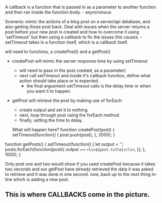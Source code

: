 A callback is a function that is passed in as a parameter to another function and then ran inside the function body. - asyncronous

Scenerio: mimic the actions of a blog post on a server/api database, 
and also getting those post back. Deal with issues when the server returns a post before your new post is created and how to overcome it using 'setTimeuut' but then using a callback to fix the issues this causes. 
    - setTimeout takes in a function itself, which is a callback        itself.

will need to functions, a createPost() and a getPost()

- createPost will mimic the server response time by using setTimeout
    - will need to pass in the post created, as a parameter)
    - next call setTimeout and inside it's callback function, define    what action should take place or is expected.
        - the final arguement setTimeout calls is the delay time or     when you want it to happen.

- getPost will retrieve the post by making use of forEach
    - create output and set it to nothing.
    - next, loop through post using the forEach method.
    - finally, setting the time to delay.

    What will happen here?
    function createPost(post) {
      setTimeout(function() {
      post.push(post);
    }, 2000);
  }

function getPosts() {
  setTimeout(function() {
    let output = '';
    posts.forEach(function(post){
      output += `<li>${post.title}</li>`;
    });
  }, 1000);
}

Only post one and two would show if you used createPost because it takes two seconds and our getPost have already retrieved the data it was asked to retrieve and it was done in one second. now, back up to the next thing in-line which is adding a new post. 

This is where CALLBACKS come in the picture.
  - 